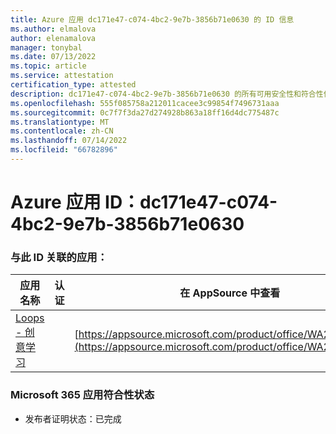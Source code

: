 ```yaml
---
title: Azure 应用 dc171e47-c074-4bc2-9e7b-3856b71e0630 的 ID 信息
ms.author: elmalova
author: elenamalova
manager: tonybal
ms.date: 07/13/2022
ms.topic: article
ms.service: attestation
certification_type: attested
description: dc171e47-c074-4bc2-9e7b-3856b71e0630 的所有可用安全性和符合性信息。
ms.openlocfilehash: 555f085758a212011cacee3c99854f7496731aaa
ms.sourcegitcommit: 0c7f7f3da27d274928b863a18ff16d4dc775487c
ms.translationtype: MT
ms.contentlocale: zh-CN
ms.lasthandoff: 07/14/2022
ms.locfileid: "66782896"
---
```

# <a name="azure-app-id-dc171e47-c074-4bc2-9e7b-3856b71e0630"></a>Azure 应用 ID：dc171e47-c074-4bc2-9e7b-3856b71e0630


### <a name="apps-associated-with-this-id"></a>与此 ID 关联的应用：
| **应用名称** | **认证** | **在 AppSource 中查看** |
|--------------|---------------|-----------------------|
| [Loops - 创意学习](../forward/WA200003074.md) |  | [https://appsource.microsoft.com/product/office/WA200003074](https://appsource.microsoft.com/product/office/WA200003074) |

### <a name="microsoft-365-app-compliance-status"></a>Microsoft 365 应用符合性状态
- 发布者证明状态：已完成
